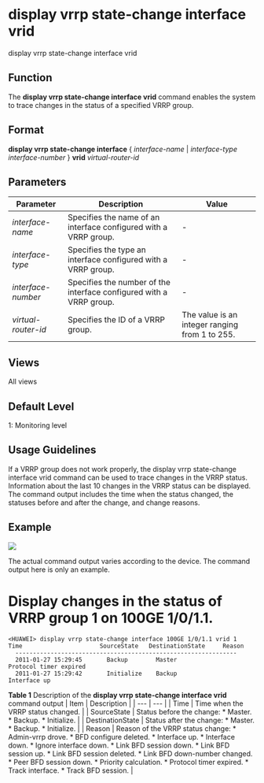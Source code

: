 display vrrp state-change interface vrid
========================================

display vrrp state-change interface vrid

Function
--------



The **display vrrp state-change interface vrid** command enables the system to trace changes in the status of a specified VRRP group.




Format
------

**display vrrp state-change interface** { *interface-name* | *interface-type* *interface-number* } **vrid** *virtual-router-id*


Parameters
----------

| Parameter | Description | Value |
| --- | --- | --- |
| *interface-name* | Specifies the name of an interface configured with a VRRP group. | - |
| *interface-type* | Specifies the type an interface configured with a VRRP group. | - |
| *interface-number* | Specifies the number of the interface configured with a VRRP group. | - |
| *virtual-router-id* | Specifies the ID of a VRRP group. | The value is an integer ranging from 1 to 255. |



Views
-----

All views


Default Level
-------------

1: Monitoring level


Usage Guidelines
----------------

If a VRRP group does not work properly, the display vrrp state-change interface vrid command can be used to trace changes in the VRRP status. Information about the last 10 changes in the VRRP status can be displayed. The command output includes the time when the status changed, the statuses before and after the change, and change reasons.


Example
-------

![](../public_sys-resources/note_3.0-en-us.png) 

The actual command output varies according to the device. The command output here is only an example.


# Display changes in the status of VRRP group 1 on 100GE 1/0/1.1.
```
<HUAWEI> display vrrp state-change interface 100GE 1/0/1.1 vrid 1
Time                      SourceState   DestinationState     Reason
  ---------------------------------------------------------------
  2011-01-27 15:29:45       Backup        Master               Protocol timer expired
  2011-01-27 15:29:42       Initialize    Backup               Interface up

```

**Table 1** Description of the **display vrrp state-change interface vrid** command output
| Item | Description |
| --- | --- |
| Time | Time when the VRRP status changed. |
| SourceState | Status before the change:   * Master. * Backup. * Initialize. |
| DestinationState | Status after the change:   * Master. * Backup. * Initialize. |
| Reason | Reason of the VRRP status change:   * Admin-vrrp drove. * BFD configure deleted. * Interface up. * Interface down. * Ignore interface down. * Link BFD session down. * Link BFD session up. * Link BFD session deleted. * Link BFD down-number changed. * Peer BFD session down. * Priority calculation. * Protocol timer expired. * Track interface. * Track BFD session. |